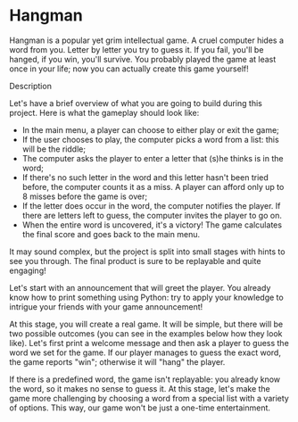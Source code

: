 # Hangman

Hangman is a popular yet grim intellectual game. A cruel computer hides a word from you. Letter by letter you try to guess it. If you fail, you'll be hanged, if you win, you'll survive. 
You probably played the game at least once in your life; now you can actually create this game yourself!

Description

Let's have a brief overview of what you are going to build during this project. Here is what the gameplay should look like:
-  In the main menu, a player can choose to either play or exit the game;
- If the user chooses to play, the computer picks a word from a list: this will be the riddle;
- The computer asks the player to enter a letter that (s)he thinks is in the word;
- If there's no such letter in the word and this letter hasn't been tried before, the computer counts it as a miss. A player can afford only up to 8 misses before the game is over;
- If the letter does occur in the word, the computer notifies the player. If there are letters left to guess, the computer invites the player to go on.
- When the entire word is uncovered, it's a victory! The game calculates the final score and goes back to the main menu.

It may sound complex, but the project is split into small stages with hints to see you through. The final product is sure to be replayable and quite engaging!

Let's start with an announcement that will greet the player. You already know how to print something using Python: try to apply your knowledge to intrigue your friends with your game announcement!

At this stage, you will create a real game. It will be simple, but there will be two possible outcomes (you can see in the examples below how they look like). Let's first print a welcome message and then ask a player to guess the word we set for the game. If our player manages to guess the exact word, the game reports "win"; otherwise it will "hang" the player.

If there is a predefined word, the game isn't replayable: you already know the word, so it makes no sense to guess it. At this stage, let's make the game more challenging by choosing a word from a special list with a variety of options. This way, our game won't be just a one-time entertainment.
